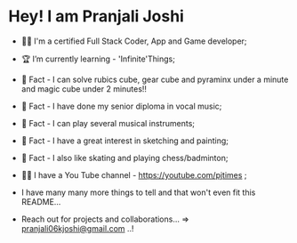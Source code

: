 # Hey! I am Pranjali Joshi

- 👩‍🎓 I'm a certified Full Stack Coder, App and Game developer;
- 🏆 I’m currently learning - 'Infinite'Things;
- 🤩 Fact - I can solve rubics cube, gear cube and pyraminx under a minute and magic cube under 2 minutes!!
- 🤩 Fact - I have done my senior diploma in vocal music;
- 🤩 Fact - I can play several musical instruments;
- 🤩 Fact - I have a great interest in sketching and painting;
- 🤩 Fact - I also like skating and playing chess/badminton;
- 👩‍💼 I have a You Tube channel - https://youtube.com/pjtimes ;

- I have many many more things to tell and that won't even fit this README...
- Reach out for projects and collaborations... => pranjali06kjoshi@gmail.com ..!

<!---
PJCoder16/PJCoder16 is a ✨ special ✨ repository because its `README.md` (this file) appears on your GitHub profile.
You can click the Preview link to take a look at your changes.
--->



